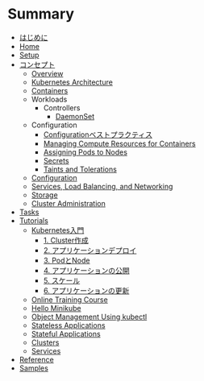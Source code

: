 # Summary

* [はじめに](README.md)
* [Home]()
* [Setup]()
* [コンセプト](concepts/index.md)
  * [Overview]()
  * [Kubernetes Architecture]()
  * [Containers]()
  * Workloads
    * Controllers
      * [DaemonSet](concepts/workloads/controllers/daemonset.md)
  * Configuration
    * [Configurationベストプラクティス](concepts/configuration/overview.md)
    * [Managing Compute Resources for Containers]()
    * [Assigning Pods to Nodes]()
    * [Secrets]()
    * [Taints and Tolerations](concepts/configuration/taint-and-toleration.md)
  * [Configuration]()
  * [Services, Load Balancing, and Networking]()
  * [Storage]()
  * [Cluster Administration]()
* [Tasks]()
* [Tutorials](tutorials/index.md)
  * [Kubernetes入門](tutorials/kubernetes_basics/index.md)
    * [1. Cluster作成](tutorials/kubernetes_basics/1_create_a_cluster.md)
    * [2. アプリケーションデプロイ](tutorials/kubernetes_basics/2_deploy_an_app.md)
    * [3. PodとNode](tutorials/kubernetes_basics/3_explore_your_app.md)
    * [4. アプリケーションの公開](tutorials/kubernetes_basics/4_expose_your_app_publicly.md)
    * [5. スケール](tutorials/kubernetes_basics/5_scale_your_app.md)
    * [6. アプリケーションの更新](tutorials/kubernetes_basics/6_update_your_app.md)
  * [Online Training Course]()
  * [Hello Minikube]()
  * [Object Management Using kubectl]()
  * [Stateless Applications]()
  * [Stateful Applications]()
  * [Clusters]()
  * [Services]()
* [Reference]()
* [Samples]()
